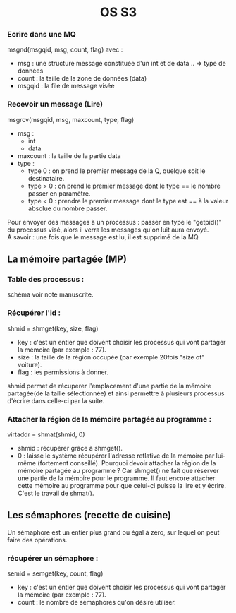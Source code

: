 <center>
<h1> OS S3</h1>
</center>

###  Ecrire dans une MQ

msgnd(msgqid, msg, count, flag) avec :

* msg : une structure message constituée d'un int et de data .. => type de données
* count : la taille de la zone de données (data)
* msgqid : la file de message visée
### Recevoir un message (Lire)

msgrcv(msgqid, msg, maxcount, type, flag)

* msg :
  * int
  * data
* maxcount : la taille de la partie data
* type :
  * type 0 : on prend le premier message de la Q, quelque soit le destinataire.
  * type > 0 : on prend le premier message dont le type == le nombre passer en paramètre.
  * type < 0 : prendre le premier message dont le type est == à la valeur absolue du nombre passer.

Pour envoyer des messages à un processus : passer en type le "getpid()" du processus visé, alors il verra les messages qu'on luit aura envoyé. \
A savoir : une fois que le message est lu, il est supprimé de la MQ.

## La mémoire partagée (MP)

### Table des processus :

schéma voir note manuscrite.

### Récupérer l'id :

shmid = shmget(key, size, flag)

* key : c'est un entier que doivent choisir les processus qui vont partager la mémoire (par exemple : 77).
* size : la taille de la région occupée (par exemple 20fois "size of" voiture).
* flag : les permissions à donner.

shmid permet de récuperer l'emplacement d'une partie de la mémoire partagée(de la taille sélectionnée) et ainsi permettre à plusieurs processus d'écrire dans celle-ci par la suite.

### Attacher la région de la mémoire partagée au programme :

virtaddr = shmat(shmid, 0)

* shmid : récupérer grâce à shmget().
* 0 : laisse le système récupérer l'adresse retlative de la mémoire par lui-même (fortement conseillé).
Pourquoi devoir attacher la région de la mémoire partagée au programme ?  Car shmget() ne fait que réserver une partie de la mémoire pour le programme.  Il faut encore attacher cette mémoire au programme pour que celui-ci puisse la lire et y écrire.  C'est le travail de shmat().

## Les sémaphores (recette de cuisine)

Un sémaphore est un entier plus grand ou égal à zéro, sur lequel on peut faire des opérations.  

### récupérer un sémaphore :

semid = semget(key, count, flag)

* key : c'est un entier que doivent choisir les processus qui vont partager la mémoire (par exemple : 77).
* count : le nombre de sémaphores qu'on désire utiliser.
